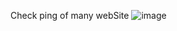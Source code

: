 Check ping of many webSite
![image](https://github.com/user-attachments/assets/03f23142-014a-4ced-9a4d-597fcb00ef20)
